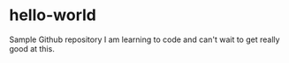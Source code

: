 # hello-world
Sample Github repository
I am learning to code and can't wait to get really good at this.
